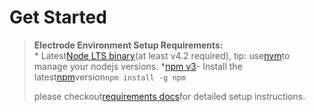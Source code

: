 # Get Started

> **Electrode Environment Setup Requirements:**  
> \* Latest[Node LTS binary](https://nodejs.org/en/)\(at least v4.2 required\), tip: use[nvm](https://github.com/creationix/nvm)to manage your nodejs versions. \*[npm v3](https://github.com/npm/npm/releases/tag/v3.0.0)- Install the latest[npm](https://www.npmjs.com/)version`npm install -g npm`
>
> please checkout[requirements docs](http://www.electrode.io/docs/requirements.html)for detailed setup instructions.



